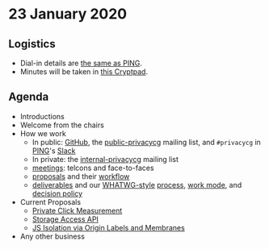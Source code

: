 # 23 January 2020

## Logistics

* Dial-in details are [the same as PING](https://www.w3.org/Privacy/IG/#meeting-information).
* Minutes will be taken in [this Cryptpad](https://cryptpad.w3ctag.org/code/#/2/code/edit/ZrkcuhmVbx1OGyWlTX5L0j8T/).

## Agenda

* Introductions
* Welcome from the chairs
* How we work
    * In public: [GitHub](https://github.com/privacycg),
      the [public-privacycg](https://lists.w3.org/Archives/Public/public-privacycg/)
      mailing list, and
      `#privacycg` in [PING](https://www.w3.org/Privacy/IG/)'s [Slack](https://w3cping.slack.com/)
    * In private:
      the [internal-privacycg](https://lists.w3.org/Archives/Member/internal-privacycg/)
      mailing list
    * [meetings](https://github.com/privacycg/meetings): telcons and
      face-to-faces
    * [proposals](https://github.com/privacycg/proposals) and their
      [workflow](https://github.com/privacycg/proposals#proposal-workflow)
    * [deliverables](https://privacycg.github.io/charter.html#deliverables)
      and our [WHATWG-style](https://whatwg.org/faq#process)
      [process](https://privacycg.github.io/charter.html#process),
      [work mode](https://privacycg.github.io/charter.html#work-mode),
      and
      [decision policy](https://privacycg.github.io/charter.html#decisions)
* Current Proposals
    * [Private Click Measurement](https://github.com/privacycg/proposals/issues/1)
    * [Storage Access API](https://github.com/privacycg/proposals/issues/2)
    * [JS Isolation via Origin Labels and Membranes](https://github.com/privacycg/proposals/issues/3)
* Any other business
